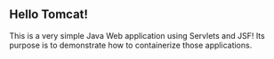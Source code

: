 ## Hello Tomcat!

This is a very simple Java Web application using Servlets and JSF! Its purpose
is to demonstrate how to containerize those applications.